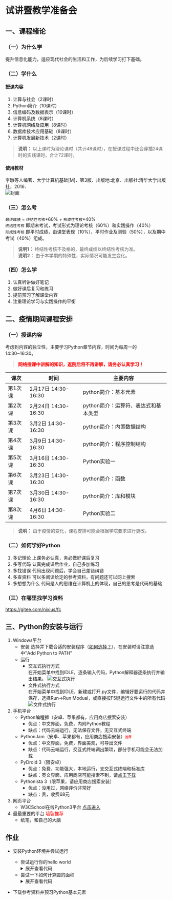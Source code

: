 # 试讲暨教学准备会

## 一、课程绪论
### （一）为什么学  
提升信息化能力，适应现代社会的生活和工作，为后续学习打下基础。

### （二）学什么  
#### 授课内容
1. 计算与社会（2课时）
2. Python简介（10课时）
3. 信息编码及数据表示（10课时）
4. 计算机系统（8课时）
5. 计算机网络及应用（8课时）
6. 数据库技术应用基础（8课时）
7. 计算机发展新技术（2课时）
> **说明：**  以上课时为理论课时（共计48课时），在授课过程中还会穿插24课时的实践课时，合计72课时。

#### 使用教材
李暾等人编著．大学计算机基础[M]．第3版．出版地:北京．出版社:清华大学出版社，2016．  
![封面](https://gitee.com/nixius/rb/raw/master/教材封面.jpg)


### （三）怎么考
`最终成绩` = `终结性考核`*60% + `形成性考核`*40%  
`终结性考核` 即期末考试，考试形式为理论考核（60%）和实践操作（40%）  
`形成性考核` 即平时成绩，由课堂表现（10%）、平时作业及测验（50%），以及期中考试（40%）组成。
> **说明1：** 终结性考核不及格的，最终成绩以终结性考核为准。  
> **说明2：** 由于本学期的特殊性，实际情况可能发生变化。
### （四）怎么学
1. 认真听讲做好笔记
2. 做好课后复习和练习
3. 提前预习了解课堂内容
4. 注重理论学习与实践操作的平衡

## 二、疫情期间课程安排
### （一）授课内容
考虑到内容的独立性，主要学习Python章节内容，时间为每周一的14:30~16:30。
><font color='red'>**网络授课中讲解的知识，返院后将不再讲解，请务必认真学习！**</font>

| 课次    | 时间 | 主要内容                             |
|---------|---------------------------|--------------------------------------|
| 第1次课 | 2月17日 14:30-16:30       | python简介：基本元素                 |
| 第2次课 | 2月24日 14:30-16:30       | python简介：运算符、表达式和基本类型 |
| 第3次课 | 3月2日 14:30-16:30        | python简介：内置数据结构             |
| 第4次课 | 3月9日 14:30-16:30        | python简介：程序控制结构             |
| 第5次课 | 3月16日 14:30-16:30       | Python实验一                         |
| 第6次课 | 3月23日 14:30-16:30       | python简介：函数                     |
| 第7次课 | 3月30日 14:30-16:30       | python简介：库和模块                 |
| 第8次课 | 4月6日 14:30-16:30        | Python实验二                         |
>**说明：** 由于疫情的变化，课程安排可能会根据学院要求进行更改。
### （二）如何学好Python
1. 多记理论
   上课务必认真，务必做好课后复习
2. 多写代码
   认真完成课后作业，自己多加练习
3. 多找错误
   代码出现问题后，学会自己差错纠错
4. 多查资料
   可以多阅读给定的参考资料，有问题还可以网上搜索
5. 多想想为什么
   代码是人的思维在计算机上的体现，自己的思考是代码的基础
### （三）在哪里找学习资料
https://gitee.com/nixius/fc
## 三、Python的安装与运行
1. Windows平台
   - 安装
   选择并下载合适的安装程序（[如何选择？](../~课程介绍/readme.md#编程工具)），在安装时请注意选中"Add Python to PATH"
   - 运行
     - 交互式执行方式  
       在开始菜单中找到IDLE，逐条输入代码，Python解释器逐条执行并输出结果。
       ![交互式执行](https://gitee.com/nixius/rb/raw/master/interpreter.png)
     - 文件式执行方式  
       在开始菜单中找到IDLE，新建或打开.py文件，编辑好要运行的代码并保存，选择Run->Run Modual，或直接按F5键运行文件中的所有代码
       ![文件式执行](https://gitee.com/nixius/rb/raw/master/script.png)
2. 手机平台
   - Python编程狮（安卓、苹果都有，应用商店搜索安装）
     - 优点：中文界面，免费，内附Python教程
     - 缺点：代码云端运行，无法保存文件，无交互式终端
   - PythonJam（安卓、苹果都有，应用商店搜索安装）<font color=red size=1>推荐</font>
     - 优点：中文界面，免费，界面美观，可导出文件
     - 缺点：代码云端运行，交互式终端调出繁琐，部分手机可能会无法加载
   - PyDroid 3（限安卓）
     - 优点：免费，功能强大，本地运行，支交互式终端和标准库
     - 缺点：英文界面，应用商店可能搜索不到，请[点击下载](https://gitee.com/nixius/rb/raw/master/pydroid3_2019-10-27.apk)
   - Pythonista 3（限苹果，请应用商店搜索安装）
     - 优点：没用过，网络评价非常好
     - 缺点：贵，收费68元
3. 网页平台
   - W3CSchool在线Python3平台 [点击进入](https://www.w3cschool.cn/tryrun/runcode?lang=python3)
4. 最最重要的平台 <font color=red>墙裂推荐</font>
   - 纸笔，和自己的大脑

## 作业
- 安装Python环境并尝试运行
  - 尝试运行你的hello world  
    <details>
    <summary>展开查看代码</summary>
    <pre><code>print("hello world")
    </code></pre>
    </details>
  - 尝试一下如何计算圆的面积
    <details>
    <summary>展开查看代码</summary>
    <pre><code>r = 8  
    pi = 3.14  
    area = pi*r*r
    print(area)
    </code></pre>
    </details>

- 下载参考资料并预习Python基本元素
